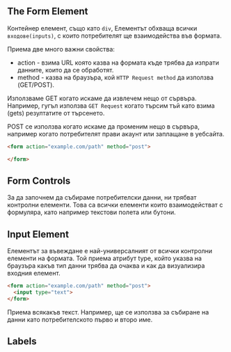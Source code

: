 
## The Form Element

Контейнер елемент, също като `div`, Елементът  обхваща всички `входове(inputs)`, с които потребителят ще взаимодейства във формата.

Приема две много важни свойства: 
- action - взима URL която казва на формата къде трябва да изпрати данните, които да се обработят. 
- method - казва на браузъра, кой `HTTP Request method` да използва (GET/POST).

Използваме GET когато искаме да извлечем нещо от сървъра. Например, гугъл използва `GET Request` когато търсим тъй като взима (gets) резултатите от търсенето.

POST се използва когато искаме да променим нещо в сървъра, например когато потребителят прави акаунт или заплащане в уебсайта.

```html
<form action="example.com/path" method="post">

</form>
```

## Form Controls

За да започнем да събираме потребителски данни, ни трябват контролни елементи. Това са всички елементи които взаимодействат с формуляра, като например текстови полета или бутони.

## Input Element

Елементът за въвеждане е най-универсалният от всички контролни елементи на формата. Той приема атрибут type, който указва на браузъра какъв тип данни трябва да очаква и как да визуализира входния елемент.

```html
<form action="example.com/path" method="post">
  <input type="text">
</form>
```

Приема всякакъв текст. Например, ще се използва за събиране на данни като потребителското първо и второ име.

## Labels

